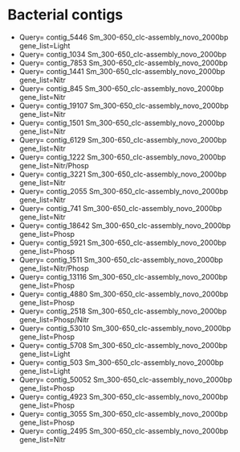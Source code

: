 # Bacterial contigs
* Query= contig_5446 Sm_300-650_clc-assembly_novo_2000bp gene_list=Light
* Query= contig_1034 Sm_300-650_clc-assembly_novo_2000bp
* Query= contig_7853 Sm_300-650_clc-assembly_novo_2000bp
* Query= contig_1441 Sm_300-650_clc-assembly_novo_2000bp gene_list=Nitr
* Query= contig_845 Sm_300-650_clc-assembly_novo_2000bp gene_list=Nitr
* Query= contig_19107 Sm_300-650_clc-assembly_novo_2000bp gene_list=Nitr
* Query= contig_1501 Sm_300-650_clc-assembly_novo_2000bp gene_list=Nitr
* Query= contig_6129 Sm_300-650_clc-assembly_novo_2000bp gene_list=Nitr
* Query= contig_1222 Sm_300-650_clc-assembly_novo_2000bp gene_list=Nitr/Phosp
* Query= contig_3221 Sm_300-650_clc-assembly_novo_2000bp gene_list=Nitr
* Query= contig_2055 Sm_300-650_clc-assembly_novo_2000bp gene_list=Nitr
* Query= contig_741 Sm_300-650_clc-assembly_novo_2000bp gene_list=Nitr
* Query= contig_18642 Sm_300-650_clc-assembly_novo_2000bp gene_list=Phosp
* Query= contig_5921 Sm_300-650_clc-assembly_novo_2000bp gene_list=Phosp
* Query= contig_1511 Sm_300-650_clc-assembly_novo_2000bp gene_list=Nitr/Phosp
* Query= contig_13116 Sm_300-650_clc-assembly_novo_2000bp gene_list=Phosp
* Query= contig_4880 Sm_300-650_clc-assembly_novo_2000bp gene_list=Phosp
* Query= contig_2518 Sm_300-650_clc-assembly_novo_2000bp gene_list=Phosp/Nitr
* Query= contig_53010 Sm_300-650_clc-assembly_novo_2000bp gene_list=Phosp
* Query= contig_5708 Sm_300-650_clc-assembly_novo_2000bp gene_list=Light
* Query= contig_503 Sm_300-650_clc-assembly_novo_2000bp gene_list=Light
* Query= contig_50052 Sm_300-650_clc-assembly_novo_2000bp gene_list=Phosp
* Query= contig_4923 Sm_300-650_clc-assembly_novo_2000bp gene_list=Phosp
* Query= contig_3055 Sm_300-650_clc-assembly_novo_2000bp gene_list=Phosp
* Query= contig_2495 Sm_300-650_clc-assembly_novo_2000bp gene_list=Nitr
